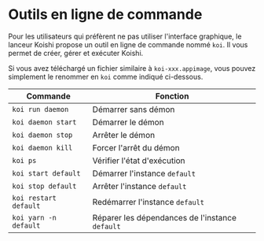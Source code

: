 # Outils en ligne de commande

Pour les utilisateurs qui préfèrent ne pas utiliser l'interface graphique, le lanceur Koishi propose un outil en ligne de commande nommé `koi`. Il vous permet de créer, gérer et exécuter Koishi.

Si vous avez téléchargé un fichier similaire à `koi-xxx.appimage`, vous pouvez simplement le renommer en `koi` comme indiqué ci-dessous.

| Commande              | Fonction                                        |
| --------------------- | ----------------------------------------------- |
| `koi run daemon`      | Démarrer sans démon                             |
| `koi daemon start`    | Démarrer le démon                               |
| `koi daemon stop`     | Arrêter le démon                                |
| `koi daemon kill`     | Forcer l'arrêt du démon                         |
| `koi ps`              | Vérifier l'état d'exécution                     |
| `koi start default`   | Démarrer l'instance `default`                   |
| `koi stop default`    | Arrêter l'instance `default`                    |
| `koi restart default` | Redémarrer l'instance `default`                 |
| `koi yarn -n default` | Réparer les dépendances de l'instance `default` |
